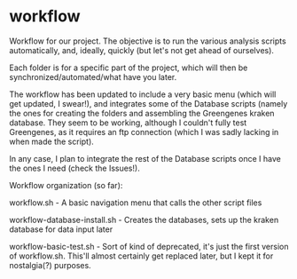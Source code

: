 # workflow
Workflow for our project. The objective is to run the various analysis scripts automatically, and, ideally, quickly (but let's not get ahead of ourselves).

Each folder is for a specific part of the project, which will then be synchronized/automated/what have you later.

The workflow has been updated to include a very basic menu (which will get updated, I swear!), and integrates some of the Database scripts (namely the ones for creating the folders and assembling the Greengenes kraken database. They seem to be working, although I couldn't fully test Greengenes, as it requires an ftp connection (which I was sadly lacking in when made the script).

In any case, I plan to integrate the rest of the Database scripts once I have the ones I need (check the Issues!).

Workflow organization (so far):

workflow.sh - A basic navigation menu that calls the other script files

workflow-database-install.sh - Creates the databases, sets up the kraken database for data input later

workflow-basic-test.sh - Sort of kind of deprecated, it's just the first version of workflow.sh. This'll almost certainly get replaced later, but I kept it for nostalgia(?) purposes.

